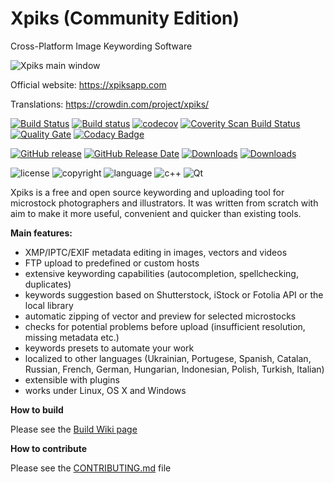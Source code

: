 Xpiks (Community Edition)
=====

Cross-Platform Image Keywording Software

![Xpiks main window](https://raw.githubusercontent.com/Ribtoks/xpiks/master/assets/xpiks-main-window.png)

Official website: https://xpiksapp.com

Translations: https://crowdin.com/project/xpiks/

[![Build Status](https://travis-ci.org/ribtoks/xpiks.svg?branch=master)](https://travis-ci.org/ribtoks/xpiks)
[![Build status](https://ci.appveyor.com/api/projects/status/m4warfr2xl8ago5s/branch/master?svg=true)](https://ci.appveyor.com/project/Ribtoks/xpiks/branch/master)
[![codecov](https://codecov.io/gh/ribtoks/xpiks/branch/master/graph/badge.svg)](https://codecov.io/gh/ribtoks/xpiks)
<a href="https://scan.coverity.com/projects/xpiks-qt">
  <img alt="Coverity Scan Build Status"
       src="https://scan.coverity.com/projects/8498/badge.svg"/>
</a>
[![Quality Gate](https://sonarcloud.io/api/project_badges/measure?project=ribtoks-xpiks-qt%3Asonarqube&metric=alert_status)](https://sonarcloud.io/dashboard/index/ribtoks-xpiks-qt%3Asonarqube)
[![Codacy Badge](https://api.codacy.com/project/badge/Grade/2983c0a48d1943be978fcdc21179e06d)](https://www.codacy.com/app/ribtoks/xpiks)

[![GitHub release](https://img.shields.io/github/release/ribtoks/xpiks.svg)](https://github.com/ribtoks/xpiks/releases)
[![GitHub Release Date](https://img.shields.io/github/release-date/ribtoks/xpiks.svg)](https://github.com/ribtoks/xpiks/releases)
[![Downloads](https://img.shields.io/github/downloads/ribtoks/xpiks/latest/total.svg)](https://github.com/ribtoks/xpiks/releases)
[![Downloads](https://img.shields.io/github/downloads/ribtoks/xpiks/total.svg)](https://github.com/ribtoks/xpiks/releases)

![license](https://img.shields.io/badge/license-MPL_2.0-blue.svg)
![copyright](https://img.shields.io/badge/%C2%A9-Taras_Kushnir-blue.svg)
![language](https://img.shields.io/badge/language-c++-blue.svg)
![c++](https://img.shields.io/badge/std-c++14-blue.svg) 
![Qt](https://img.shields.io/badge/Qt-5-blue.svg)

Xpiks is a free and open source keywording and uploading tool for microstock photographers and illustrators. It was written from scratch with aim to make it more useful, convenient and quicker than existing tools.

**Main features:**

- XMP/IPTC/EXIF metadata editing in images, vectors and videos
- FTP upload to predefined or custom hosts
- extensive keywording capabilities (autocompletion, spellchecking, duplicates)
- keywords suggestion based on Shutterstock, iStock or Fotolia API or the local library
- automatic zipping of vector and preview for selected microstocks
- checks for potential problems before upload (insufficient resolution, missing metadata etc.)
- keywords presets to automate your work
- localized to other languages (Ukrainian, Portugese, Spanish, Catalan, Russian, French, German, Hungarian, Indonesian, Polish, Turkish, Italian) 
- extensible with plugins
- works under Linux, OS X and Windows

**How to build**

Please see the [Build Wiki page](https://github.com/ribtoks/xpiks/wiki/Build-instructions)

**How to contribute**

Please see the [CONTRIBUTING.md](https://github.com/ribtoks/xpiks/blob/master/CONTRIBUTING.md) file
